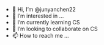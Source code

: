 - 👋 Hi, I’m @junyanchen22
- 👀 I’m interested in ...
- 🌱 I’m currently learning CS
- 💞️ I’m looking to collaborate on CS
- 📫 How to reach me ...

<!---
junyanchen22/junyanchen22 is a ✨ special ✨ repository because its `README.md` (this file) appears on your GitHub profile.
You can click the Preview link to take a look at your changes.
--->
